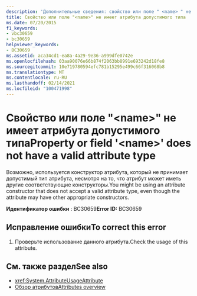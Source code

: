 ```yaml
---
description: 'Дополнительные сведения: свойство или поле " <name> " не имеет допустимого типа атрибута'
title: Свойство или поле "<name>" не имеет атрибута допустимого типа
ms.date: 07/20/2015
f1_keywords:
- vbc30659
- bc30659
helpviewer_keywords:
- BC30659
ms.assetid: aca34cd1-ea8a-4a29-9e36-a999dfe0742e
ms.openlocfilehash: 03aa90076e66b874f2063bb8991e693242d18fe8
ms.sourcegitcommit: 10e719780594efc781b15295e499c66f316068b8
ms.translationtype: MT
ms.contentlocale: ru-RU
ms.lasthandoff: 02/14/2021
ms.locfileid: "100471998"
---
```

# <a name="property-or-field-name-does-not-have-a-valid-attribute-type"></a><span data-ttu-id="91645-103">Свойство или поле "\<name>" не имеет атрибута допустимого типа</span><span class="sxs-lookup"><span data-stu-id="91645-103">Property or field '\<name>' does not have a valid attribute type</span></span>

<span data-ttu-id="91645-104">Возможно, используется конструктор атрибута, который не принимает допустимый тип атрибута, несмотря на то, что атрибут может иметь другие соответствующие конструкторы.</span><span class="sxs-lookup"><span data-stu-id="91645-104">You might be using an attribute constructor that does not accept a valid attribute type, even though the attribute may have other appropriate constructors.</span></span>  
  
 <span data-ttu-id="91645-105">**Идентификатор ошибки** : BC30659</span><span class="sxs-lookup"><span data-stu-id="91645-105">**Error ID:** BC30659</span></span>  
  
## <a name="to-correct-this-error"></a><span data-ttu-id="91645-106">Исправление ошибки</span><span class="sxs-lookup"><span data-stu-id="91645-106">To correct this error</span></span>  
  
1. <span data-ttu-id="91645-107">Проверьте использование данного атрибута.</span><span class="sxs-lookup"><span data-stu-id="91645-107">Check the usage of this attribute.</span></span>  
  
## <a name="see-also"></a><span data-ttu-id="91645-108">См. также раздел</span><span class="sxs-lookup"><span data-stu-id="91645-108">See also</span></span>

- <xref:System.AttributeUsageAttribute>
- [<span data-ttu-id="91645-109">Обзор атрибутов</span><span class="sxs-lookup"><span data-stu-id="91645-109">Attributes overview</span></span>](../programming-guide/concepts/attributes/index.md)
